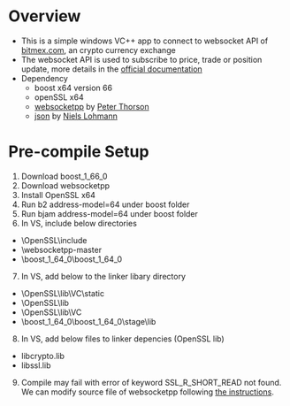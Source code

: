 # Overview
* This is a simple windows VC++ app to connect to websocket API of [bitmex.com](www.bitmex.com), an crypto currency exchange
* The websocket API is used to subscribe to price, trade or position update, more details in the [official documentation](https://testnet.bitmex.com/app/wsAPI)
* Dependency
  * boost x64 version 66
  * openSSL x64
  * [websocketpp](ttps://github.com/zaphoyd/websocketpp) by [Peter Thorson](https://github.com/zaphoyd/)
  * [json](https://github.com/nlohmann/json) by [Niels Lohmann](https://github.com/nlohmann)

# Pre-compile Setup
1. Download boost_1_66_0
2. Download websocketpp
3. Install OpenSSL x64
4. Run b2 address-model=64 under boost folder
5. Run bjam address-model=64 under boost folder
6. In VS, include below directories
* \OpenSSL\include
* \websocketpp-master
* \boost_1_64_0\boost_1_64_0
7. In VS, add below to the linker libary directory
* \OpenSSL\lib\VC\static
* \OpenSSL\lib
* \OpenSSL\lib\VC
* \boost_1_64_0\boost_1_64_0\stage\lib
8. In VS, add below files to linker depencies (OpenSSL lib)
* libcrypto.lib
* libssl.lib
9. Compile may fail with error of keyword SSL_R_SHORT_READ not found. We can modify source file of websocketpp following [the instructions](https://github.com/zaphoyd/websocketpp/commit/16d126ee61dfc901e75abc5573b704c72a8d1f24).